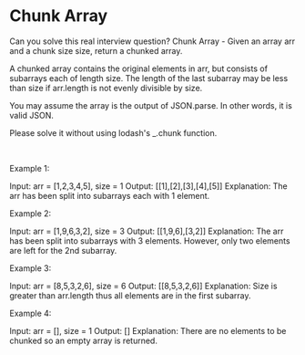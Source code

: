 # Chunk Array

Can you solve this real interview question? Chunk Array - Given an array arr and a chunk size size, return a chunked array.

A chunked array contains the original elements in arr, but consists of subarrays each of length size. The length of the last subarray may be less than size if arr.length is not evenly divisible by size.

You may assume the array is the output of JSON.parse. In other words, it is valid JSON.

Please solve it without using lodash's _.chunk function.

 

Example 1:


Input: arr = [1,2,3,4,5], size = 1
Output: [[1],[2],[3],[4],[5]]
Explanation: The arr has been split into subarrays each with 1 element.


Example 2:


Input: arr = [1,9,6,3,2], size = 3
Output: [[1,9,6],[3,2]]
Explanation: The arr has been split into subarrays with 3 elements. However, only two elements are left for the 2nd subarray.


Example 3:


Input: arr = [8,5,3,2,6], size = 6
Output: [[8,5,3,2,6]]
Explanation: Size is greater than arr.length thus all elements are in the first subarray.


Example 4:


Input: arr = [], size = 1
Output: []
Explanation: There are no elements to be chunked so an empty array is returned.